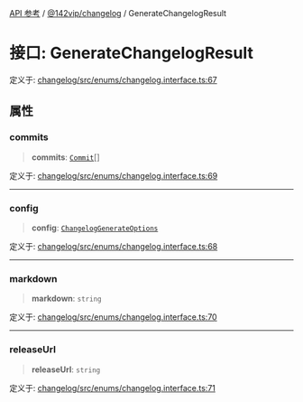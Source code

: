 [API 参考](../../../packages.md) / [@142vip/changelog](../index.md) / GenerateChangelogResult

# 接口: GenerateChangelogResult

定义于: [changelog/src/enums/changelog.interface.ts:67](https://github.com/142vip/core-x/blob/293ce1057e8ca17514533d1e98d7acd05ef45b34/packages/changelog/src/enums/changelog.interface.ts#L67)

## 属性

### commits

> **commits**: [`Commit`](Commit.md)[]

定义于: [changelog/src/enums/changelog.interface.ts:69](https://github.com/142vip/core-x/blob/293ce1057e8ca17514533d1e98d7acd05ef45b34/packages/changelog/src/enums/changelog.interface.ts#L69)

***

### config

> **config**: [`ChangelogGenerateOptions`](ChangelogGenerateOptions.md)

定义于: [changelog/src/enums/changelog.interface.ts:68](https://github.com/142vip/core-x/blob/293ce1057e8ca17514533d1e98d7acd05ef45b34/packages/changelog/src/enums/changelog.interface.ts#L68)

***

### markdown

> **markdown**: `string`

定义于: [changelog/src/enums/changelog.interface.ts:70](https://github.com/142vip/core-x/blob/293ce1057e8ca17514533d1e98d7acd05ef45b34/packages/changelog/src/enums/changelog.interface.ts#L70)

***

### releaseUrl

> **releaseUrl**: `string`

定义于: [changelog/src/enums/changelog.interface.ts:71](https://github.com/142vip/core-x/blob/293ce1057e8ca17514533d1e98d7acd05ef45b34/packages/changelog/src/enums/changelog.interface.ts#L71)
